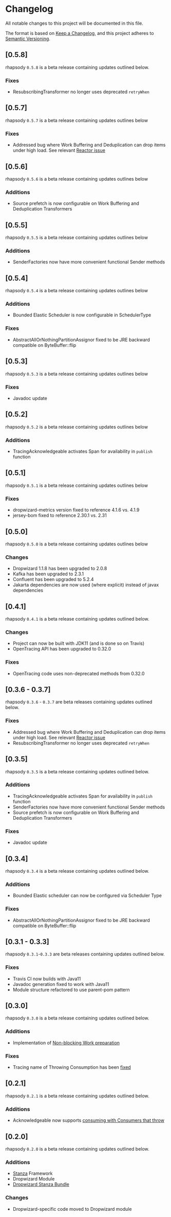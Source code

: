 # Changelog
All notable changes to this project will be documented in this file.

The format is based on [Keep a Changelog](https://keepachangelog.com/en/1.0.0/),
and this project adheres to [Semantic Versioning](https://semver.org/spec/v2.0.0.html).

## [0.5.8]

rhapsody `0.5.8` is a beta release containing updates outlined below.

### Fixes

* ResubscribingTransformer no longer uses deprecated `retryWhen`

## [0.5.7]

rhapsody `0.5.7` is a beta release containing updates outlines below

### Fixes

* Addressed bug where Work Buffering and Deduplication can drop items under high load. See relevant [Reactor issue](https://github.com/reactor/reactor-core/issues/2352)

## [0.5.6]

rhapsody `0.5.6` is a beta release containing updates outlines below

### Additions

* Source prefetch is now configurable on Work Buffering and Deduplication Transformers

## [0.5.5]

rhapsody `0.5.5` is a beta release containing updates outlines below

### Additions

* SenderFactories now have more convenient functional Sender methods

## [0.5.4]

rhapsody `0.5.4` is a beta release containing updates outlines below

### Additions

* Bounded Elastic Scheduler is now configurable in SchedulerType

### Fixes

* AbstractAllOrNothingPartitionAssignor fixed to be JRE backward compatible on ByteBuffer::flip

## [0.5.3]

rhapsody `0.5.3` is a beta release containing updates outlines below

### Fixes

* Javadoc update

## [0.5.2]

rhapsody `0.5.2` is a beta release containing updates outlines below

### Additions

* TracingAcknowledgeable activates Span for availability in `publish` function

## [0.5.1]

rhapsody `0.5.1` is a beta release containing updates outlines below

### Fixes

* dropwizard-metrics version fixed to reference 4.1.6 vs. 4.1.9
* jersey-bom fixed to reference 2.30.1 vs. 2.31

## [0.5.0]

rhapsody `0.5.0` is a beta release containing updates outlines below

### Changes

* Dropwizard 1.1.8 has been upgraded to 2.0.8
* Kafka has been upgraded to 2.3.1
* Confluent has been upgraded to 5.2.4
* Jakarta dependencies are now used (where explicit) instead of javax dependencies

## [0.4.1]

rhapsody `0.4.1` is a beta release containing updates outlined below.

### Changes

* Project can now be built with JDK11 (and is done so on Travis)
* OpenTracing API has been upgraded to 0.32.0

### Fixes

* OpenTracing code uses non-deprecated methods from 0.32.0

## [0.3.6 - 0.3.7]

rhapsody `0.3.6` - `0.3.7` are beta releases containing updates outlined below.

### Fixes

* Addressed bug where Work Buffering and Deduplication can drop items under high load. See relevant [Reactor issue](https://github.com/reactor/reactor-core/issues/2352)
* ResubscribingTransformer no longer uses deprecated `retryWhen`

## [0.3.5]

rhapsody `0.3.5` is a beta release containing updates outlined below.

### Additions

* TracingAcknowledgeable activates Span for availability in `publish` function
* SenderFactories now have more convenient functional Sender methods
* Source prefetch is now configurable on Work Buffering and Deduplication Transformers

### Fixes

* Javadoc update

## [0.3.4]

rhapsody `0.3.4` is a beta release containing updates outlined below.

### Additions

* Bounded Elastic scheduler can now be configured via Scheduler Type

### Fixes

* AbstractAllOrNothingPartitionAssignor fixed to be JRE backward compatible on ByteBuffer::flip

## [0.3.1 - 0.3.3]

rhapsody `0.3.1`-`0.3.3` are beta releases containing updates outlined below.

### Fixes

* Travis CI now builds with Java11
* Javadoc generation fixed to work with Java11
* Module structure refactored to use parent-pom pattern

## [0.3.0]

rhapsody `0.3.0` is a beta release containing updates outlined below.

### Additions

* Implementation of [Non-blocking Work preparation](../../issues/56)

### Fixes

* Tracing name of Throwing Consumption has been [fixed](../../pull/54)

## [0.2.1]

rhapsody `0.2.1` is a beta release containing updates outlined below.

### Additions

* Acknowledgeable now supports [consuming with Consumers that throw](../../pull/52)

## [0.2.0]

rhapsody `0.2.0` is a beta release containing updates outlined below.

### Additions

* [Stanza](core/src/main/java/com/expediagroup/rhapsody/core/stanza/Stanza.java) Framework
* Dropwizard Module
* [Dropwizard Stanza Bundle](dropwizard/src/main/java/com/expediagroup/rhapsody/dropwizard/stanza/StanzaBundle.java)

### Changes

* Dropwizard-specific code moved to Dropwizard module
